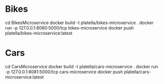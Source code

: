 # Bikes
cd BikesMicroservice 
docker build -t platella/bikes-microservice .
docker run -p 127.0.0.1:8080:5000/tcp bikes-microservice
docker push platella/bikes-microservice:latest

# Cars
cd CarsMicroservice
docker build -t platella/cars-microservice .
docker run -p 127.0.0.1:8081:5000/tcp cars-microservice
docker push platella/cars-microservice:latest
